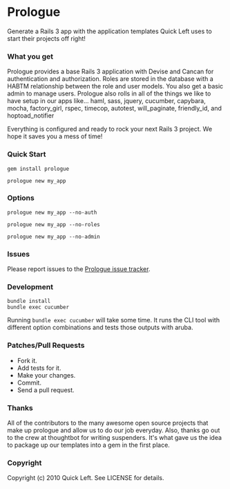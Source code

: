 Prologue
===========
Generate a Rails 3 app with the application templates Quick Left uses to start their projects off right!


### What you get

Prologue provides a base Rails 3 application with Devise and Cancan for authentication and authorization.  Roles are
stored in the database with a HABTM relationship between the role and user models.  You also get a basic admin to manage
users.  Prologue also rolls in all of the things we like to have setup in our apps like...
haml, sass, jquery, cucumber, capybara, mocha, factory_girl, rspec, timecop, autotest, will_paginate, friendly_id, and hoptoad_notifier

Everything is configured and ready to rock your next Rails 3 project.  We hope it saves you a mess of time!


### Quick Start

    gem install prologue

    prologue new my_app


### Options

    prologue new my_app --no-auth

    prologue new my_app --no-roles

    prologue new my_app --no-admin


### Issues

Please report issues to the [Prologue issue tracker](http://github.com/quickleft/prologue/issues/).


### Development

    bundle install
    bundle exec cucumber

Running `bundle exec cucumber` will take some time.  It runs the CLI tool with different option combinations and tests
those outputs with aruba.


### Patches/Pull Requests

* Fork it.
* Add tests for it.
* Make your changes.
* Commit.
* Send a pull request.


### Thanks

All of the contributors to the many awesome open source projects that make up prologue and allow us to do our job everyday.
Also, thanks go out to the crew at thoughtbot for writing suspenders.  It's what gave us the idea to package up our
templates into a gem in the first place.


### Copyright

Copyright (c) 2010 Quick Left. See LICENSE for details.

